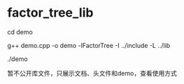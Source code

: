 # factor_tree_lib

cd demo

g++ demo.cpp -o demo -lFactorTree -I ../include -L ../lib

./demo

暂不公开库文件，只展示文档、头文件和demo，查看使用方式
